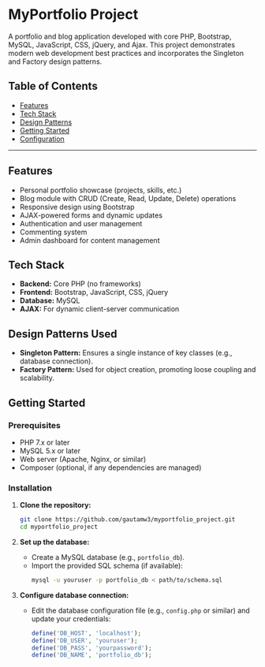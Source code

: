 # MyPortfolio Project

A portfolio and blog application developed with core PHP, Bootstrap, MySQL, JavaScript, CSS, jQuery, and Ajax. This project demonstrates modern web development best practices and incorporates the Singleton and Factory design patterns.

## Table of Contents

- [Features](#features)
- [Tech Stack](#tech-stack)
- [Design Patterns](#design-patterns)
- [Getting Started](#getting-started)
- [Configuration](#configuration)

---

## Features

- Personal portfolio showcase (projects, skills, etc.)
- Blog module with CRUD (Create, Read, Update, Delete) operations
- Responsive design using Bootstrap
- AJAX-powered forms and dynamic updates
- Authentication and user management
- Commenting system
- Admin dashboard for content management

## Tech Stack

- **Backend:** Core PHP (no frameworks)
- **Frontend:** Bootstrap, JavaScript, CSS, jQuery
- **Database:** MySQL
- **AJAX:** For dynamic client-server communication

## Design Patterns Used

- **Singleton Pattern:** Ensures a single instance of key classes (e.g., database connection).
- **Factory Pattern:** Used for object creation, promoting loose coupling and scalability.

## Getting Started

### Prerequisites

- PHP 7.x or later
- MySQL 5.x or later
- Web server (Apache, Nginx, or similar)
- Composer (optional, if any dependencies are managed)

### Installation

1. **Clone the repository:**
   ```bash
   git clone https://github.com/gautamw3/myportfolio_project.git
   cd myportfolio_project
   ```

2. **Set up the database:**
   - Create a MySQL database (e.g., `portfolio_db`).
   - Import the provided SQL schema (if available):
     ```bash
     mysql -u youruser -p portfolio_db < path/to/schema.sql
     ```

3. **Configure database connection:**
   - Edit the database configuration file (e.g., `config.php` or similar) and update your credentials:
     ```php
     define('DB_HOST', 'localhost');
     define('DB_USER', 'youruser');
     define('DB_PASS', 'yourpassword');
     define('DB_NAME', 'portfolio_db');
     ```
